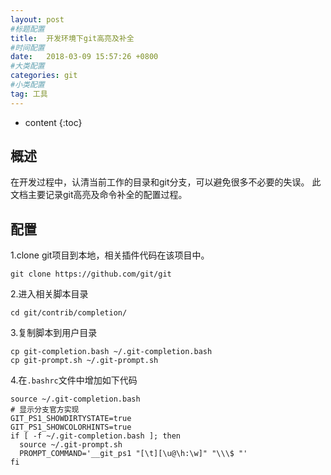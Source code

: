 ```yaml
---
layout: post
#标题配置
title: 	开发环境下git高亮及补全
#时间配置
date:   2018-03-09 15:57:26 +0800
#大类配置
categories: git
#小类配置
tag: 工具
---
```



* content
{:toc}

## 概述

在开发过程中，认清当前工作的目录和git分支，可以避免很多不必要的失误。
此文档主要记录git高亮及命令补全的配置过程。

## 配置

1.clone git项目到本地，相关插件代码在该项目中。

```
git clone https://github.com/git/git
```

2.进入相关脚本目录

```
cd git/contrib/completion/
```

3.复制脚本到用户目录

```
cp git-completion.bash ~/.git-completion.bash
cp git-prompt.sh ~/.git-prompt.sh

```

4.在`.bashrc`文件中增加如下代码

```
source ~/.git-completion.bash
# 显示分支官方实现
GIT_PS1_SHOWDIRTYSTATE=true
GIT_PS1_SHOWCOLORHINTS=true           
if [ -f ~/.git-completion.bash ]; then
  source ~/.git-prompt.sh
  PROMPT_COMMAND='__git_ps1 "[\t][\u@\h:\w]" "\\\$ "'
fi
```

